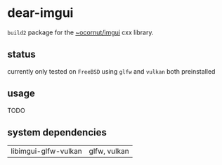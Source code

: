 # dear-imgui

`build2` package for the [~ocornut/imgui]( https://github.com/ocornut/imgui ) cxx library.

## status

currently only tested on `FreeBSD` using `glfw` and `vulkan` both preinstalled

## usage

TODO

## system dependencies

|                      |              |
|----------------------|--------------|
| libimgui-glfw-vulkan | glfw, vulkan |


